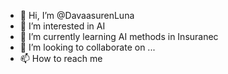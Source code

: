 - 👋 Hi, I’m @DavaasurenLuna
- 👀 I’m interested in AI
- 🌱 I’m currently learning AI methods in Insuranec
- 💞️ I’m looking to collaborate on ...
- 📫 How to reach me 

<!---
DavaasurenLuna/DavaasurenLuna is a ✨ special ✨ repository because its `README.md` (this file) appears on your GitHub profile.
You can click the Preview link to take a look at your changes.
--->
